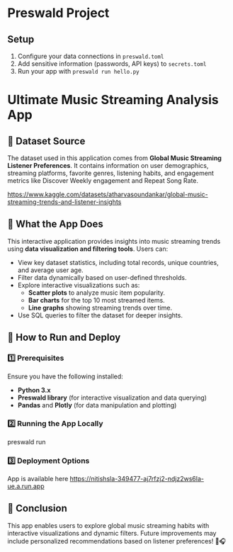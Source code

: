 # Preswald Project

## Setup
1. Configure your data connections in `preswald.toml`
2. Add sensitive information (passwords, API keys) to `secrets.toml`
3. Run your app with `preswald run hello.py`

# Ultimate Music Streaming Analysis App

## 📌 Dataset Source
The dataset used in this application comes from **Global Music Streaming Listener Preferences**. It contains information on user demographics, streaming platforms, favorite genres, listening habits, and engagement metrics like Discover Weekly engagement and Repeat Song Rate.

https://www.kaggle.com/datasets/atharvasoundankar/global-music-streaming-trends-and-listener-insights

## 🎵 What the App Does
This interactive application provides insights into music streaming trends using **data visualization and filtering tools**. Users can:

- View key dataset statistics, including total records, unique countries, and average user age.
- Filter data dynamically based on user-defined thresholds.
- Explore interactive visualizations such as:
  - **Scatter plots** to analyze music item popularity.
  - **Bar charts** for the top 10 most streamed items.
  - **Line graphs** showing streaming trends over time.
- Use SQL queries to filter the dataset for deeper insights.

## 🚀 How to Run and Deploy

### 1️⃣ Prerequisites
Ensure you have the following installed:
- **Python 3.x**
- **Preswald library** (for interactive visualization and data querying)
- **Pandas** and **Plotly** (for data manipulation and plotting)

### 2️⃣ Running the App Locally
preswald run

### 3️⃣ Deployment Options
App is available here https://nitishsla-349477-aj7rfzj2-ndjz2ws6la-ue.a.run.app

## 📢 Conclusion
This app enables users to explore global music streaming habits with interactive visualizations and dynamic filters. Future improvements may include personalized recommendations based on listener preferences! 🚀🎧